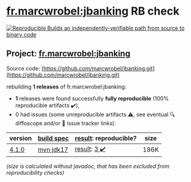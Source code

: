 [fr.marcwrobel:jbanking](https://central.sonatype.com/artifact/fr.marcwrobel/jbanking/versions) RB check
=======

[![Reproducible Builds](https://reproducible-builds.org/images/logos/rb.svg) an independently-verifiable path from source to binary code](https://reproducible-builds.org/)

## Project: [fr.marcwrobel:jbanking](https://central.sonatype.com/artifact/fr.marcwrobel/jbanking/versions)

Source code: [https://github.com/marcwrobel/jbanking.git](https://github.com/marcwrobel/jbanking.git)

rebuilding **1 releases** of fr.marcwrobel:jbanking:
- **1** releases were found successfully **fully reproducible** (100% reproducible artifacts :heavy_check_mark:),
- 0 had issues (some unreproducible artifacts :warning:, see eventual :mag: diffoscope and/or :memo: issue tracker links):

| version | [build spec](/BUILDSPEC.md) | [result](https://reproducible-builds.org/docs/jvm/): reproducible? | size |
| -- | --------- | ------ | -- |
| [4.1.0](https://search.maven.org/artifact/fr.marcwrobel/jbanking/4.1.0/pom) | [mvn jdk17](jbanking-4.1.0.buildspec) | [result](jbanking-4.1.0.buildinfo): [3 :heavy_check_mark: ](jbanking-4.1.0.buildcompare) | 186K |

<i>(size is calculated without javadoc, that has been excluded from reproducibility checks)</i>
